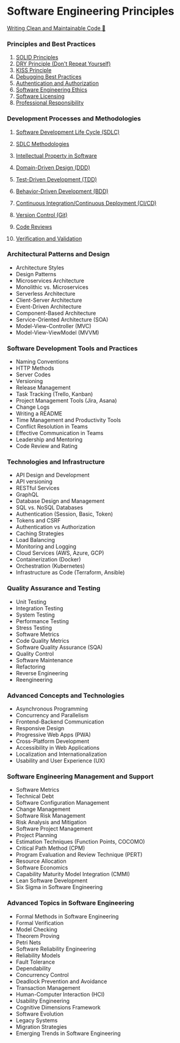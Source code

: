 # Software Engineering Principles

[Writing Clean and Maintainable Code 🚀](/sep/clean-code.md)

### Principles and Best Practices

1. [SOLID Principles](/sep/solid.md)
2. [DRY Principle (Don't Repeat Yourself)](/sep/dry-principle.md)
3. [KISS Principle](/sep/kiss-principle.md)
4. [Debugging Best Practices](/sep/debugging.md)
5. [Authentication and Authorization](/sep/authentication-and-authorization.md)
6. [Software Engineering Ethics](/sep/ethics.md)
7. [Software Licensing](/sep/licensing.md)
8. [Professional Responsibility](/sep/responsibility.md)

### Development Processes and Methodologies

1. [Software Development Life Cycle (SDLC)](/sep/sdlc.md)
2. [SDLC Methodologies](/sep/sdlc-methodologies.md)
3. [Intellectual Property in Software](/sep/intellectual-property-in-software.md)
4. [Domain-Driven Design (DDD)](/sep/ddd.md)
5. [Test-Driven Development (TDD)](/sep/ttt.md)
6. [Behavior-Driven Development (BDD)](/sep/bdd.md)
7. [Continuous Integration/Continuous Deployment (CI/CD)](/sep/cicd.md)
8. [Version Control (Git)](/sep/version-control.md)

9. [Code Reviews](/sep/code-reviews.md)

10. [Verification and Validation](/sep/verification-and-validation.md)

### Architectural Patterns and Design

- Architecture Styles
- Design Patterns
- Microservices Architecture
- Monolithic vs. Microservices
- Serverless Architecture
- Client-Server Architecture
- Event-Driven Architecture
- Component-Based Architecture
- Service-Oriented Architecture (SOA)
- Model-View-Controller (MVC)
- Model-View-ViewModel (MVVM)

### Software Development Tools and Practices

- Naming Conventions
- HTTP Methods
- Server Codes
- Versioning
- Release Management
- Task Tracking (Trello, Kanban)
- Project Management Tools (Jira, Asana)
- Change Logs
- Writing a README
- Time Management and Productivity Tools
- Conflict Resolution in Teams
- Effective Communication in Teams
- Leadership and Mentoring
- Code Review and Rating

### Technologies and Infrastructure

- API Design and Development
- API versioning
- RESTful Services
- GraphQL
- Database Design and Management
- SQL vs. NoSQL Databases
- Authentication (Session, Basic, Token)
- Tokens and CSRF
- Authentication vs Authorization
- Caching Strategies
- Load Balancing
- Monitoring and Logging
- Cloud Services (AWS, Azure, GCP)
- Containerization (Docker)
- Orchestration (Kubernetes)
- Infrastructure as Code (Terraform, Ansible)

### Quality Assurance and Testing

- Unit Testing
- Integration Testing
- System Testing
- Performance Testing
- Stress Testing
- Software Metrics
- Code Quality Metrics
- Software Quality Assurance (SQA)
- Quality Control
- Software Maintenance
- Refactoring
- Reverse Engineering
- Reengineering

### Advanced Concepts and Technologies

- Asynchronous Programming
- Concurrency and Parallelism
- Frontend-Backend Communication
- Responsive Design
- Progressive Web Apps (PWA)
- Cross-Platform Development
- Accessibility in Web Applications
- Localization and Internationalization
- Usability and User Experience (UX)

### Software Engineering Management and Support

- Software Metrics
- Technical Debt
- Software Configuration Management
- Change Management
- Software Risk Management
- Risk Analysis and Mitigation
- Software Project Management
- Project Planning
- Estimation Techniques (Function Points, COCOMO)
- Critical Path Method (CPM)
- Program Evaluation and Review Technique (PERT)
- Resource Allocation
- Software Economics
- Capability Maturity Model Integration (CMMI)
- Lean Software Development
- Six Sigma in Software Engineering

### Advanced Topics in Software Engineering

- Formal Methods in Software Engineering
- Formal Verification
- Model Checking
- Theorem Proving
- Petri Nets
- Software Reliability Engineering
- Reliability Models
- Fault Tolerance
- Dependability
- Concurrency Control
- Deadlock Prevention and Avoidance
- Transaction Management
- Human-Computer Interaction (HCI)
- Usability Engineering
- Cognitive Dimensions Framework
- Software Evolution
- Legacy Systems
- Migration Strategies
- Emerging Trends in Software Engineering
